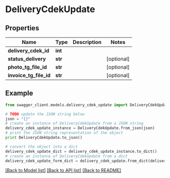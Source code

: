 # DeliveryCdekUpdate


## Properties
Name | Type | Description | Notes
------------ | ------------- | ------------- | -------------
**delivery_cdek_id** | **int** |  | 
**status_delivery** | **str** |  | [optional] 
**photo_tg_file_id** | **str** |  | [optional] 
**invoice_tg_file_id** | **str** |  | [optional] 

## Example

```python
from swagger_client.models.delivery_cdek_update import DeliveryCdekUpdate

# TODO update the JSON string below
json = "{}"
# create an instance of DeliveryCdekUpdate from a JSON string
delivery_cdek_update_instance = DeliveryCdekUpdate.from_json(json)
# print the JSON string representation of the object
print DeliveryCdekUpdate.to_json()

# convert the object into a dict
delivery_cdek_update_dict = delivery_cdek_update_instance.to_dict()
# create an instance of DeliveryCdekUpdate from a dict
delivery_cdek_update_form_dict = delivery_cdek_update.from_dict(delivery_cdek_update_dict)
```
[[Back to Model list]](../README.md#documentation-for-models) [[Back to API list]](../README.md#documentation-for-api-endpoints) [[Back to README]](../README.md)
